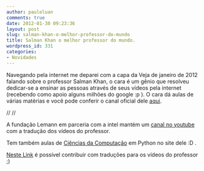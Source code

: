```yaml
---
author: pauloluan
comments: true
date: 2012-01-30 09:23:36
layout: post
slug: salman-khan-o-melhor-professor-do-mundo
title: Salman Khan o melhor professor do mundo.
wordpress_id: 331
categories:
- Novidades
---
```


Navegando pela internet me deparei com a capa da Veja de janeiro de 2012 falando sobre o professor Salman Khan, o cara é um gênio que resolveu dedicar-se a ensinar as pessoas através de seus vídeos pela internet (recebendo como apoio alguns milhões do google :p ). O cara dá aulas de várias matérias e você pode conferir o canal oficial dele [aqui](http://www.khanacademy.org/#browse).

<!-- more -->

// 
// 






A fundação Lemann em parceria com a intel mantém um [canal no youtube](http://www.youtube.com/playlist?list=PL5EC0291F3B7451E2&feature=plcp) com a tradução dos vídeos do professor.




Tem também aulas de [Ciências da Computação](http://www.khanacademy.org/video/recursive-fibonacci-example?playlist=Computer+Science) em Python no site dele :D .




[Neste Link](http://www.khanacademy.org/contribute) é possível contribuir com traduções para os vídeos do professor ;)
